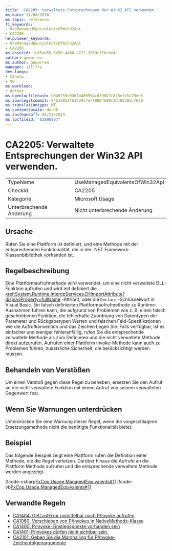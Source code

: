 ```yaml
---
title: 'CA2205: Verwaltete Entsprechungen der Win32 API verwenden.'
ms.date: 11/04/2016
ms.topic: reference
f1_keywords:
- UseManagedEquivalentsOfWin32Api
- CA2205
helpviewer_keywords:
- UseManagedEquivalentsOfWin32Api
- CA2205
ms.assetid: 1c65ab59-3e50-4488-a727-3969c7f6cbe4
author: gewarren
ms.author: gewarren
manager: jillfra
dev_langs:
- CSharp
- VB
ms.workload:
- dotnet
ms.openlocfilehash: b049f55d9361b409504cd798b7c878efb5c79ee6
ms.sourcegitcommit: 94b3a052fb1229c7e7f8804b09c1d403385c7630
ms.translationtype: MT
ms.contentlocale: de-DE
ms.lasthandoff: 04/23/2019
ms.locfileid: "62806807"
---
```

# <a name="ca2205-use-managed-equivalents-of-win32-api"></a>CA2205: Verwaltete Entsprechungen der Win32 API verwenden.

|||
|-|-|
|TypeName|UseManagedEquivalentsOfWin32Api|
|CheckId|CA2205|
|Kategorie|Microsoft.Usage|
|Unterbrechende Änderung|Nicht unterbrechende Änderung|

## <a name="cause"></a>Ursache

Rufen Sie eine Plattform ist definiert, und eine Methode mit der entsprechenden Funktionalität, die in der .NET Framework-Klassenbibliothek vorhanden ist.

## <a name="rule-description"></a>Regelbeschreibung

Eine Plattformaufrufmethode wird verwendet, um eine nicht verwaltete DLL-Funktion aufrufen und wird mit definiert die <xref:System.Runtime.InteropServices.DllImportAttribute?displayProperty=fullName> -Attribut, oder die `Declare` -Schlüsselwort in Visual Basic. Ein falsch definierten Plattformaufrufmethode zu Runtime-Ausnahmen führen kann, die aufgrund von Problemen wie z. B. einen falsch geschriebenen Funktion, die fehlerhafte Zuordnung von Datentypen der Parameter und Rückgabetypen Werten und falschen Feld-Spezifikationen wie die Aufrufkonvention und das Zeichen Legen Sie. Falls verfügbar, ist es einfacher und weniger fehleranfällig, rufen Sie die entsprechende verwaltete Methode als zum Definieren und die nicht verwaltete Methode direkt aufzurufen. Aufrufen einer Plattform invoke-Methode kann auch zu Problemen führen, zusätzliche Sicherheit, die berücksichtigt werden müssen.

## <a name="how-to-fix-violations"></a>Behandeln von Verstößen

Um einen Verstoß gegen diese Regel zu beheben, ersetzen Sie den Aufruf an die nicht verwaltete Funktion mit einem Aufruf von seinem verwalteten Gegenwert fest.

## <a name="when-to-suppress-warnings"></a>Wenn Sie Warnungen unterdrücken

Unterdrücken Sie eine Warnung dieser Regel, wenn die vorgeschlagene Ersetzungsmethode nicht die benötigte Funktionalität bietet.

## <a name="example"></a>Beispiel

Das folgende Beispiel zeigt eine Plattform rufen die Definition einer Methode, die die Regel verletzen. Darüber hinaus die Aufrufe an die Plattform Methode aufrufen und die entsprechende verwaltete Methode werden angezeigt.

[!code-csharp[FxCop.Usage.ManagedEquivalents#1](../code-quality/codesnippet/CSharp/ca2205-use-managed-equivalents-of-win32-api_1.cs)]
[!code-vb[FxCop.Usage.ManagedEquivalents#1](../code-quality/codesnippet/VisualBasic/ca2205-use-managed-equivalents-of-win32-api_1.vb)]

## <a name="related-rules"></a>Verwandte Regeln

- [CA1404: GetLastError unmittelbar nach P/Invoke aufrufen](../code-quality/ca1404-call-getlasterror-immediately-after-p-invoke.md)
- [CA1060: Verschieben von P/Invokes in NativeMethods-Klasse](../code-quality/ca1060-move-p-invokes-to-nativemethods-class.md)
- [CA1400: P/Invoke-Einstiegspunkte vorhanden sein](../code-quality/ca1400-p-invoke-entry-points-should-exist.md)
- [CA1401: P/Invokes dürfen nicht sichtbar sein.](../code-quality/ca1401-p-invokes-should-not-be-visible.md)
- [CA2101: Geben Sie die Marshalling für P/Invoke-Zeichenfolgenargumente](../code-quality/ca2101-specify-marshaling-for-p-invoke-string-arguments.md)
